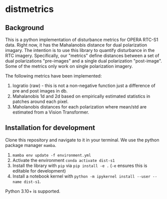 # distmetrics 


## Background

This is a python implementation of disturbance metrics for OPERA RTC-S1 data. Right now, it has the Mahalanobis distance for dual polarization imagary. The intention is to use this library to quantify disturbance in the RTC imagery. Specifically, our "metrics" define distances between a set of dual polarizations "pre-images" and a single dual polarization "post-image". Some of the metrics only work on single polarization imagery.

The following metrics have been implemented:

1. logratio (raw) - this is not a non-negative function just a difference of pre and post images in db.
2. Mahalanobis 1d and 2d based on empirically estimated statistics in patches around each pixel.
3. Maholanobis distances for each polarization where mean/std are estimated from a Vision Transformer.

## Installation for development

Clone this repository and navigate to it in your terminal. We use the python package manager `mamba`.

1. `mamba env update -f environment.yml`
2. Activate the environment `conda activate dist-s1`
3. Install the library with `pip` via `pip install -e .` (`-e` ensures this is editable for development)
4. Install a notebook kernel with `python -m ipykernel install --user --name dist-s1`.

Python 3.10+ is supported.